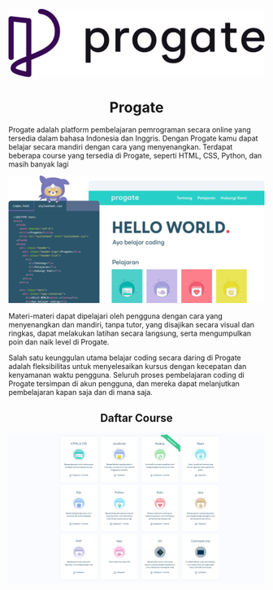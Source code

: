 <p align="center">
  <a href='https://progate.com/'><img src="README/progate.png"></a>
</p>

<h1 align="center">Progate</h1>

<p>Progate adalah platform pembelajaran pemrograman secara online yang tersedia dalam bahasa Indonesia dan Inggris. Dengan Progate kamu dapat belajar secara mandiri dengan cara yang menyenangkan. Terdapat beberapa course yang tersedia di Progate, seperti HTML, CSS, Python, dan masih banyak lagi</p>

![Hal](README/Hello.webp)

Materi-materi dapat dipelajari oleh pengguna dengan cara yang menyenangkan dan mandiri, tanpa tutor, yang disajikan secara visual dan ringkas, dapat melakukan latihan secara langsung, serta mengumpulkan poin dan naik level di Progate.

Salah satu keunggulan utama belajar coding secara daring di Progate adalah fleksibilitas untuk menyelesaikan kursus dengan kecepatan dan kenyamanan waktu pengguna. Seluruh proses pembelajaran coding di Progate tersimpan di akun pengguna, dan mereka dapat melanjutkan pembelajaran kapan saja dan di mana saja. 

<h2 align="center">Daftar Course</h2>
<img src='README/course.png' align="center"/>

